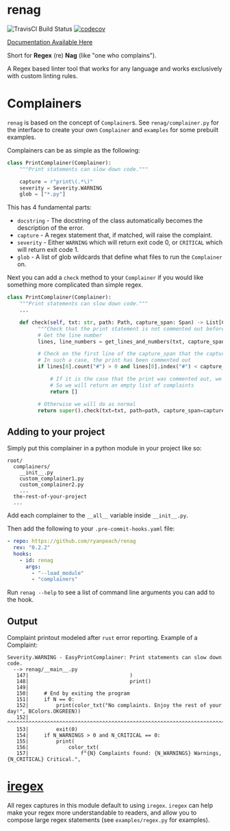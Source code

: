# renag

![TravisCI Build Status](https://travis-ci.com/ryanpeach/renag.svg?branch=master)
[![codecov](https://codecov.io/gh/ryanpeach/py_idiomatic_regex/branch/master/graph/badge.svg)](https://codecov.io/gh/ryanpeach/renag)

[Documentation Available Here](https://ryanpeach.github.io/renag)

Short for **Regex** (re) **Nag** (like "one who complains").

A Regex based linter tool that works for any language and works exclusively with custom linting rules.

# Complainers

`renag` is based on the concept of `Complainer`s. See `renag/complainer.py` for the interface to create your own `Complainer` and `examples` for some prebuilt examples.

Complainers can be as simple as the following:

```python
class PrintComplainer(Complainer):
    """Print statements can slow down code."""

    capture = r"print\(.*\)"
    severity = Severity.WARNING
    glob = ["*.py"]
```

This has 4 fundamental parts:

* `docstring` - The docstring of the class automatically becomes the description of the error.
* `capture` - A regex statement that, if matched, will raise the complaint.
* `severity` - Either `WARNING` which will return exit code 0, or `CRITICAL` which will return exit code 1.
* `glob` - A list of glob wildcards that define what files to run the `Complainer` on.

Next you can add a `check` method to your `Complainer` if you would like something more complicated than simple regex.

```python
class PrintComplainer(Complainer):
    """Print statements can slow down code."""
    ...

    def check(self, txt: str, path: Path, capture_span: Span) -> List[Complaint]:
          """Check that the print statement is not commented out before complaining."""
          # Get the line number
          lines, line_numbers = get_lines_and_numbers(txt, capture_span)

          # Check on the first line of the capture_span that the capture is not preceded by a '#'
          # In such a case, the print has been commented out
          if lines[0].count("#") > 0 and lines[0].index("#") < capture_span[0]:

              # If it is the case that the print was commented out, we do not need to complain
              # So we will return an empty list of complaints
              return []

          # Otherwise we will do as normal
          return super().check(txt=txt, path=path, capture_span=capture_span)
```

## Adding to your project

Simply put this complainer in a python module in your project like so:

```
root/
  complainers/
    __init__.py
    custom_complainer1.py
    custom_complainer2.py
    ...
  the-rest-of-your-project
  ...
```

Add each complainer to the `__all__` variable inside `__init__.py`.

Then add the following to your `.pre-commit-hooks.yaml` file:

```yaml
- repo: https://github.com/ryanpeach/renag
  rev: "0.2.2"
  hooks:
    - id: renag
      args:
        - "--load_module"
        - "complainers"
```

Run `renag --help` to see a list of command line arguments you can add to the hook.

## Output

Complaint printout modeled after `rust` error reporting. Example of a Complaint:

```
Severity.WARNING - EasyPrintComplainer: Print statements can slow down code.
  --> renag/__main__.py
   147|                                 )
   148|                                 print()
   149|
   150|     # End by exiting the program
   151|     if N == 0:
   152|         print(color_txt("No complaints. Enjoy the rest of your day!", BColors.OKGREEN))
   152|         ^^^^^^^^^^^^^^^^^^^^^^^^^^^^^^^^^^^^^^^^^^^^^^^^^^^^^^^^^^^^^^^^^^^^^^^^^^^^^^^
   153|         exit(0)
   154|     if N_WARNINGS > 0 and N_CRITICAL == 0:
   155|         print(
   156|             color_txt(
   157|                 f"{N} Complaints found: {N_WARNINGS} Warnings, {N_CRITICAL} Critical.",
```

# [iregex](https://github.com/ryanpeach/iregex)

All regex captures in this module default to using `iregex`.
`iregex` can help make your regex more understandable to readers, and allow you to compose large regex statements (see `examples/regex.py` for examples).
